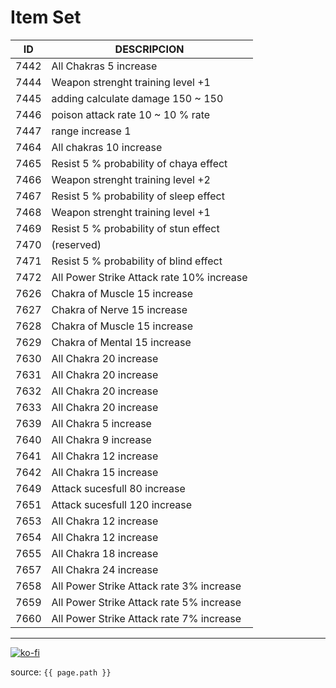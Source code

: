 # Item Set

| ID   | DESCRIPCION                               |
| ---- | ----------------------------------------- |
| 7442 | All Chakras 5 increase                    |
| 7444 | Weapon strenght training level +1         |
| 7445 | adding calculate damage 150 ~ 150         |
| 7446 | poison attack rate 10 ~ 10 % rate         |
| 7447 | range increase 1                          |
| 7464 | All chakras 10 increase                   |
| 7465 | Resist 5 % probability of chaya effect    |
| 7466 | Weapon strenght training level +2         |
| 7467 | Resist 5 % probability of sleep effect    |
| 7468 | Weapon strenght training level +1         |
| 7469 | Resist 5 % probability of stun effect     |
| 7470 | (reserved)                                |
| 7471 | Resist 5 % probability of blind effect    |
| 7472 | All Power Strike Attack rate 10% increase |
| 7626 | Chakra of Muscle 15 increase              |
| 7627 | Chakra of Nerve 15 increase               |
| 7628 | Chakra of Muscle 15 increase              |
| 7629 | Chakra of Mental 15 increase              |
| 7630 | All Chakra 20 increase                    |
| 7631 | All Chakra 20 increase                    |
| 7632 | All Chakra 20 increase                    |
| 7633 | All Chakra 20 increase                    |
| 7639 | All Chakra 5 increase                     |
| 7640 | All Chakra 9 increase                     |
| 7641 | All Chakra 12 increase                    |
| 7642 | All Chakra 15 increase                    |
| 7649 | Attack sucesfull 80 increase              |
| 7651 | Attack sucesfull 120 increase             |
| 7653 | All Chakra 12 increase                    |
| 7654 | All Chakra 12 increase                    |
| 7655 | All Chakra 18 increase                    |
| 7657 | All Chakra 24 increase                    |
| 7658 | All Power Strike Attack rate 3% increase  |
| 7659 | All Power Strike Attack rate 5% increase  |
| 7660 | All Power Strike Attack rate 7% increase  |

---

[![ko-fi](https://www.ko-fi.com/img/githubbutton_sm.svg)](https://ko-fi.com/T6T41JKMI)

source: `{{ page.path }}`
